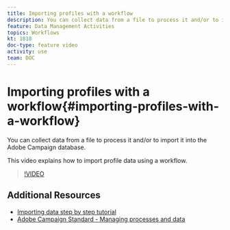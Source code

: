 ```yaml
---
title: Importing profiles with a workflow
description: You can collect data from a file to process it and/or to import it into the Adobe Campaign database. This video explains how to import profile data using a workflow.
feature: Data Management Activities
topics: Workflows
kt: 1818
doc-type: feature video
activity: use
team: DOC
---
```


# Importing profiles with a workflow{#importing-profiles-with-a-workflow}

You can collect data from a file to process it and/or to import it into the Adobe Campaign database. 

This video explains how to import profile data using a workflow.

>[!VIDEO](https://video.tv.adobe.com/v/24993?quality=12)

## Additional Resources

* [Importing data step by step tutorial](https://helpx.adobe.com/campaign/standard/automating/using/importing-data.html#example--import-workflow-template)
* [Adobe Campaign Standard - Managing processes and data](https://helpx.adobe.com/campaign/standard/automating/user-guide.html)
